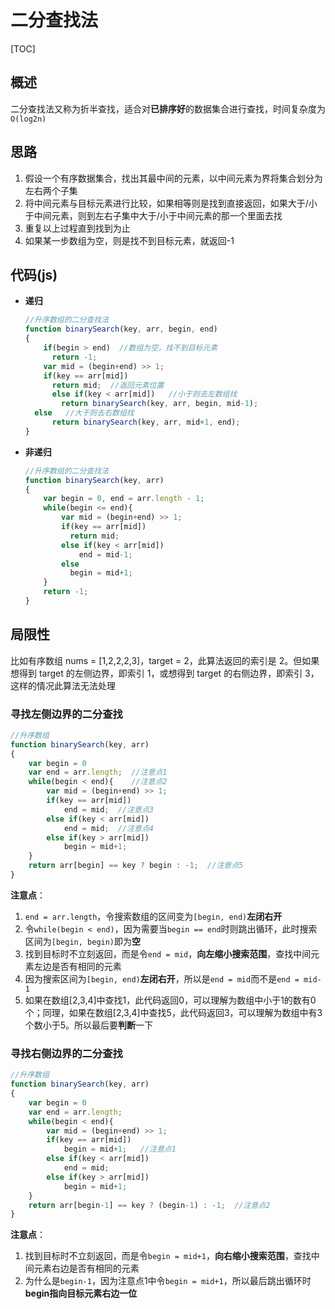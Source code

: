 # 二分查找法

[TOC]

## 概述

二分查找法又称为折半查找，适合对**已排序好**的数据集合进行查找，时间复杂度为`O(log2n)`



## 思路

 1. 假设一个有序数据集合，找出其最中间的元素，以中间元素为界将集合划分为左右两个子集
 2. 将中间元素与目标元素进行比较，如果相等则是找到直接返回，如果大于/小于中间元素，则到左右子集中大于/小于中间元素的那一个里面去找
 3. 重复以上过程直到找到为止
 4. 如果某一步数组为空，则是找不到目标元素，就返回-1



## 代码(js)

- **递归**

  ```javascript
  //升序数组的二分查找法
  function binarySearch(key, arr, begin, end)
  {
      if(begin > end)  //数组为空，找不到目标元素
      	return -1;
      var mid = (begin+end) >> 1;
      if(key == arr[mid])
      	return mid;  //返回元素位置
     	else if(key < arr[mid])   //小于则去左数组找
          return binarySearch(key, arr, begin, mid-1); 
  	else   //大于则去右数组找
      	return binarySearch(key, arr, mid+1, end); 
  }
  ```

- **非递归**

  ```javascript
  //升序数组的二分查找法
  function binarySearch(key, arr)
  {
      var begin = 0, end = arr.length - 1;
      while(begin <= end){
          var mid = (begin+end) >> 1;
          if(key == arr[mid])
      	    return mid;
          else if(key < arr[mid])
              end = mid-1;
          else
          	begin = mid+1;
      }
      return -1;
  }
  ```



## 局限性

比如有序数组 nums = [1,2,2,2,3]，target = 2，此算法返回的索引是 2。但如果想得到 target 的左侧边界，即索引 1，或想得到 target 的右侧边界，即索引 3，这样的情况此算法无法处理



### 寻找左侧边界的二分查找

```javascript
//升序数组
function binarySearch(key, arr)
{
    var begin = 0
    var end = arr.length;  //注意点1
    while(begin < end){    //注意点2
        var mid = (begin+end) >> 1;
        if(key == arr[mid])
    	    end = mid;  //注意点3
        else if(key < arr[mid])
            end = mid;  //注意点4
        else if(key > arr[mid])
        	begin = mid+1;
    } 
    return arr[begin] == key ? begin : -1;  //注意点5
}
```

**注意点**：

 1. `end = arr.length`，令搜索数组的区间变为`[begin, end)`**左闭右开**
 2. 令`while(begin < end)`，因为需要当`begin == end`时则跳出循环，此时搜索区间为`[begin, begin)`即为**空**
 3. 找到目标时不立刻返回，而是令`end = mid`，**向左缩小搜索范围**，查找中间元素左边是否有相同的元素
 4. 因为搜索区间为`[begin, end)`**左闭右开**，所以是`end = mid`而不是`end = mid-1`
 5. 如果在数组[2,3,4]中查找1，此代码返回0，可以理解为数组中小于1的数有0个；同理，如果在数组[2,3,4]中查找5，此代码返回3，可以理解为数组中有3个数小于5。所以最后要**判断**一下



### 寻找右侧边界的二分查找

```javascript
//升序数组
function binarySearch(key, arr)
{
    var begin = 0
    var end = arr.length;  
    while(begin < end){
        var mid = (begin+end) >> 1;
        if(key == arr[mid])
    	    begin = mid+1;   //注意点1
        else if(key < arr[mid])
            end = mid;  
        else if(key > arr[mid])
        	begin = mid+1;
    } 
    return arr[begin-1] == key ? (begin-1) : -1;  //注意点2
}
```

**注意点**：

 1. 找到目标时不立刻返回，而是令`begin = mid+1`，**向右缩小搜索范围**，查找中间元素右边是否有相同的元素
 2. 为什么是`begin-1`，因为注意点1中令`begin = mid+1`，所以最后跳出循环时**begin指向目标元素右边一位**